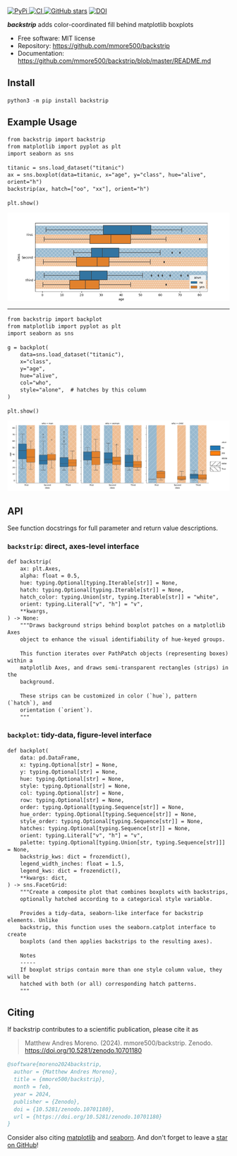 [
![PyPi](https://img.shields.io/pypi/v/backstrip.svg?)
](https://pypi.python.org/pypi/backstrip)
[
![CI](https://github.com/mmore500/backstrip/actions/workflows/ci.yaml/badge.svg)
](https://github.com/mmore500/backstrip/actions)
[
![GitHub stars](https://img.shields.io/github/stars/mmore500/backstrip.svg?style=round-square&logo=github&label=Stars&logoColor=white)](https://github.com/mmore500/backstrip)
[![DOI](https://zenodo.org/badge/762052562.svg)](https://zenodo.org/doi/10.5281/zenodo.10701180)

**_backstrip_** adds color-coordinated fill behind matplotlib boxplots

- Free software: MIT license
- Repository: <https://github.com/mmore500/backstrip>
- Documentation: <https://github.com/mmore500/backstrip/blob/master/README.md>

## Install

`python3 -m pip install backstrip`

## Example Usage

```python3
from backstrip import backstrip
from matplotlib import pyplot as plt
import seaborn as sns

titanic = sns.load_dataset("titanic")
ax = sns.boxplot(data=titanic, x="age", y="class", hue="alive", orient="h")
backstrip(ax, hatch=["oo", "xx"], orient="h")

plt.show()
```

![example](docs/assets/test_backstrip_hatching.png)

---

```python3
from backstrip import backplot
from matplotlib import pyplot as plt
import seaborn as sns

g = backplot(
    data=sns.load_dataset("titanic"),
    x="class",
    y="age",
    hue="alive",
    col="who",
    style="alone",  # hatches by this column
)

plt.show()
```

![example](docs/assets/test_backplot_v_facet.png)

## API

See function docstrings for full parameter and return value descriptions.

### `backstrip`: direct, axes-level interface

```python3
def backstrip(
    ax: plt.Axes,
    alpha: float = 0.5,
    hue: typing.Optional[typing.Iterable[str]] = None,
    hatch: typing.Optional[typing.Iterable[str]] = None,
    hatch_color: typing.Union[str, typing.Iterable[str]] = "white",
    orient: typing.Literal["v", "h"] = "v",
    **kwargs,
) -> None:
    """Draws background strips behind boxplot patches on a matplotlib Axes
    object to enhance the visual identifiability of hue-keyed groups.
    
    This function iterates over PathPatch objects (representing boxes) within a
    matplotlib Axes, and draws semi-transparent rectangles (strips) in the
    background.
    
    These strips can be customized in color (`hue`), pattern (`hatch`), and
    orientation (`orient`).
    """
```

### `backplot`: tidy-data, figure-level interface

```python3
def backplot(
    data: pd.DataFrame,
    x: typing.Optional[str] = None,
    y: typing.Optional[str] = None,
    hue: typing.Optional[str] = None,
    style: typing.Optional[str] = None,
    col: typing.Optional[str] = None,
    row: typing.Optional[str] = None,
    order: typing.Optional[typing.Sequence[str]] = None,
    hue_order: typing.Optional[typing.Sequence[str]] = None,
    style_order: typing.Optional[typing.Sequence[str]] = None,
    hatches: typing.Optional[typing.Sequence[str]] = None,
    orient: typing.Literal["v", "h"] = "v",
    palette: typing.Optional[typing.Union[str, typing.Sequence[str]]] = None,
    backstrip_kws: dict = frozendict(),
    legend_width_inches: float = 1.5,
    legend_kws: dict = frozendict(),
    **kwargs: dict,
) -> sns.FacetGrid:
    """Create a composite plot that combines boxplots with backstrips,
    optionally hatched according to a categorical style variable.

    Provides a tidy-data, seaborn-like interface for backstrip elements. Unlike
    backstrip, this function uses the seaborn.catplot interface to create
    boxplots (and then applies backstrips to the resulting axes).

    Notes
    -----
    If boxplot strips contain more than one style column value, they will be
    hatched with both (or all) corresponding hatch patterns.
    """
```

## Citing

If backstrip contributes to a scientific publication, please cite it as

> Matthew Andres Moreno. (2024). mmore500/backstrip. Zenodo. https://doi.org/10.5281/zenodo.10701180

```bibtex
@software{moreno2024backstrip,
  author = {Matthew Andres Moreno},
  title = {mmore500/backstrip},
  month = feb,
  year = 2024,
  publisher = {Zenodo},
  doi = {10.5281/zenodo.10701180},
  url = {https://doi.org/10.5281/zenodo.10701180}
}
```

Consider also citing [matplotlib](https://matplotlib.org/stable/users/project/citing.html) and [seaborn](https://seaborn.pydata.org/citing.html).
And don't forget to leave a [star on GitHub](https://github.com/mmore500/backstrip/stargazers)!
